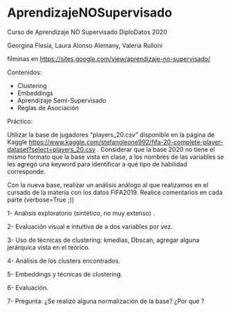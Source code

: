 # AprendizajeNOSupervisado
Curso de Aprendizaje NO Supervisado DiploDatos 2020

Georgina Flesia, Laura Alonso Alemany, Valeria Rulloni 

filminas en https://sites.google.com/view/aprendizaje-no-supervisado/

Contenidos:
- Clustering
- Embeddings
- Aprendizaje Semi-Supervisado
- Reglas de Asociación 


Práctico:

Utilizar la base de jugadores “players_20.csv” disponible en la página de Kaggle https://www.kaggle.com/stefanoleone992/fifa-20-complete-player-dataset?select=players_20.csv . Considerar que la base 2020 no tiene el mismo formato que la base vista en clase, a los nombres de las variables se les agregó una keyword para identificar a qué tipo de habilidad corresponde.

Con la nueva base, realizar un análisis análogo al que realizamos en el cursado de la materia con los datos FIFA2019. Realice comentarios en cada parte (verbose=True ;))

1- Análisis exploratorio (sintético, no muy extenso) .

2- Evaluación visual  e intuitiva de a dos variables por vez.

3- Uso de técnicas de clustering: kmedias, Dbscan, agregar alguna jerárquica vista en el teórico.

4- Análisis de los clusters encontrados.

5- Embeddings y técnicas de clustering.

6- Evaluación.

7- Pregunta: ¿Se realizó alguna normalización de la base? ¿Por qué ?

